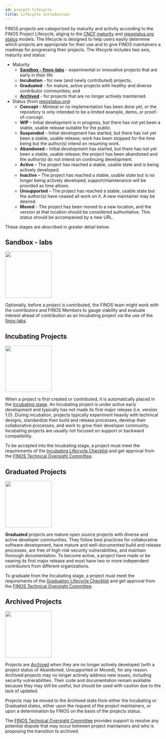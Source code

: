 ```yaml
---
id: project-lifecycle
title: Lifecycle introduction
---
```


FINOS projects are categorized by maturity and activity according to the FINOS Project Lifecycle, aliging to the [CNCF maturity](https://github.com/cncf/toc/blob/main/process/README.md) and [repostatus.org status](https://www.repostatus.org/) models. The lifecycle is designed to help users easily determine which projects are appropriate for their use and to give FINOS maintainers a roadmap for progressing their projects. The lifecycle includes two axis, maturity and status:

* Maturity
  * **[Sandbox - finos-labs](https://github.com/finos-labs/)** - experimental or innovative projects that are early in their life
  * **Incubation** - for new (and newly contributed) projects;
  * **Graduated** - for mature, active projects with healthy and diverse contributor communities; and
  * **[Archived](archiving.md)** - for projects that are no longer actively maintained.
* Status (from [repostatus.org](https://www.repostatus.org/))
  *  **Concept** – Minimal or no implementation has been done yet, or the repository is only intended to be a limited example, demo, or proof-of-concept.
  *  **WIP** – Initial development is in progress, but there has not yet been a stable, usable release suitable for the public.
  *  **Suspended** – Initial development has started, but there has not yet been a stable, usable release; work has been stopped for the time being but the author(s) intend on resuming work.
  *  **Abandoned** – Initial development has started, but there has not yet been a stable, usable release; the project has been abandoned and the author(s) do not intend on continuing development.
  *  **Active** – The project has reached a stable, usable state and is being actively developed.
  *  **Inactive** – The project has reached a stable, usable state but is no longer being actively developed; support/maintenance will be provided as time allows.
  *  **Unsupported** – The project has reached a stable, usable state but the author(s) have ceased all work on it. A new maintainer may be desired.
  *  **Moved** - The project has been moved to a new location, and the version at that location should be considered authoritative. This status should be accompanied by a new URL.

These stages are described in greater detail below.

## Sandbox - labs

<img src="https://raw.githubusercontent.com/finos/contrib-toolbox/master/images/badge-forming.png" width="150" />

Optionally, before a project is contributed, the FINOS team might work with the contributors and FINOS Members to gauge viability and evaluate interest ahead of contribution as an Incubating project via the use of the [finos-labs](https://github.com/finos-labs/).

## Incubating Projects

<img src="https://raw.githubusercontent.com/finos/contrib-toolbox/master/images/badge-incubating.png" width="150" />

When a project is first created or contributed, it is automatically placed in the [Incubating stage](/docs/governance/Software-Projects/stages/incubating).
An Incubating project is under active early development and typically has not made its first major release (i.e. version 1.0). During incubation, projects typically experiment heavily with technical designs, standardize their build and release processes, develop their collaborative processes, and work to grow their developer community. Incubating projects are usually not focused on support or backward compatibility.

To be accepted into the Incubating stage, a project must meet the requirements of the [Incubating Lifecycle Checklist](/docs/governance/Software-Projects/stages/incubating) and get approval from the [FINOS Technical Oversight Committee](https://github.com/finos/technical-oversight-committee/).

## Graduated Projects

<img src="https://raw.githubusercontent.com/finos/contrib-toolbox/master/images/badge-active.png" width="150"/>

**Graduated** projects are mature open source projects with diverse and active developer communities. They follow best practices for collaborative software development, have mature and well-documented build and release processes, are free of high-risk security vulnerabilities, and maintain thorough documentation. To become active, a project have made or be nearing its first major release and must have two or more independent contributors from different organizations.

To graduate from the Incubating stage, a project must meet the requirements of the [Graduation Lifecycle Checklist](/docs/governance/Software-Projects/stages/graduated) and get approval from the [FINOS Technical Oversight Committee](https://github.com/finos/technical-oversight-committee/).

## Archived Projects

<img src="https://raw.githubusercontent.com/finos/contrib-toolbox/master/images/badge-archived.png" width="150"/>

Projects are [Archived](/docs/governance/Software-Projects/stages/archived) when they are no longer actively developed (with a project status of Abandoned, Unsupported or Moved), for any reason. Archived projects may no longer actively address new issues, including security vulnerabilities. Their code and documentation remain available because they may still be useful, but should be used with caution due to the lack of updated.

Projects may be moved to the Archived state from either the Incubating or Graduated states, either upon the request of the project maintainers, or upon a determination by FINOS on the basis of the projects status.

The [FINOS Technical Oversight Committee](https://github.com/finos/technical-oversight-committee/) provides support to resolve any potential dispute that may occur between project maintainers and who is proposing the transition to archived.
